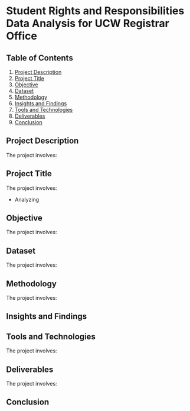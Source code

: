 # Student Rights and Responsibilities Data Analysis for UCW Registrar Office

## Table of Contents
1. [Project Description](#project-description)
2. [Project Title](#project-title)
3. [Objective](#objective)
4. [Dataset](#dataset)
5. [Methodology](#methodology)
6. [Insights and Findings](#insights-and-findings)
7. [Tools and Technologies](#tools-and-technologies)
8. [Deliverables](#deliverables)
9. [Conclusion](#conclusion)

## Project Description
The project involves:


## Project Title
The project involves:
- Analyzing 


## Objective
The project involves:


## Dataset
The project involves:


## Methodology
The project involves:


## Insights and Findings


## Tools and Technologies
The project involves:


## Deliverables
The project involves:

## Conclusion
